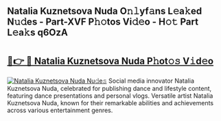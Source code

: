 ## Natalia Kuznetsova Nuda O𝚗𝚕yf𝚊ns L𝚎a𝚔ed N𝚞𝚍es - Part-XVF P𝚑𝚘tos Vi𝚍𝚎o - H𝚘𝚝 Part L𝚎a𝚔s q6OzA

# <h2><a href="http://kfeh386.oniu.top/?m=Natalia+Kuznetsova+Nuda">🔗👉 🔴 Natalia Kuznetsova Nuda P𝚑ot𝚘𝚜 V𝚒d𝚎o</a></h2>

[![Natalia Kuznetsova Nuda Nu𝚍e𝚜](https://i.imgur.com/0qMVB7G.gif)](http://kfeh386.oniu.top/?m=Natalia+Kuznetsova+Nuda)
Social media innovator Natalia Kuznetsova Nuda, celebrated for publishing dance and lifestyle content, featuring dance presentations and personal vlogs. Versatile artist Natalia Kuznetsova Nuda, known for their remarkable abilities and achievements across various entertainment genres.  
